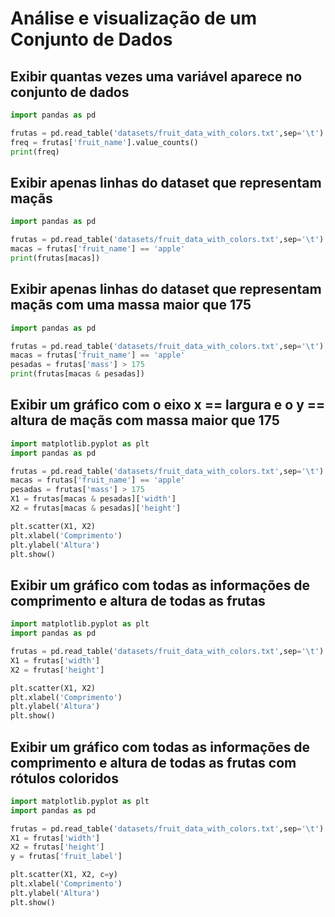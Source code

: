 # Análise e visualização de um Conjunto de Dados

## Exibir quantas vezes uma variável aparece no conjunto de dados

~~~python
import pandas as pd

frutas = pd.read_table('datasets/fruit_data_with_colors.txt',sep='\t')
freq = frutas['fruit_name'].value_counts()
print(freq)
~~~

## Exibir apenas linhas do dataset que representam maçãs

~~~python
import pandas as pd

frutas = pd.read_table('datasets/fruit_data_with_colors.txt',sep='\t')
macas = frutas['fruit_name'] == 'apple'
print(frutas[macas])
~~~

## Exibir apenas linhas do dataset que representam maçãs com uma massa maior que 175

~~~python
import pandas as pd

frutas = pd.read_table('datasets/fruit_data_with_colors.txt',sep='\t')
macas = frutas['fruit_name'] == 'apple'
pesadas = frutas['mass'] > 175
print(frutas[macas & pesadas])
~~~

## Exibir um gráfico com o eixo x == largura e o y == altura de maçãs com massa maior que 175

~~~python
import matplotlib.pyplot as plt
import pandas as pd

frutas = pd.read_table('datasets/fruit_data_with_colors.txt',sep='\t')
macas = frutas['fruit_name'] == 'apple'
pesadas = frutas['mass'] > 175
X1 = frutas[macas & pesadas]['width']
X2 = frutas[macas & pesadas]['height']

plt.scatter(X1, X2)
plt.xlabel('Comprimento')
plt.ylabel('Altura')
plt.show()
~~~

## Exibir um gráfico com todas as informações de comprimento e altura de todas as frutas

~~~python
import matplotlib.pyplot as plt
import pandas as pd

frutas = pd.read_table('datasets/fruit_data_with_colors.txt',sep='\t')
X1 = frutas['width']
X2 = frutas['height']

plt.scatter(X1, X2)
plt.xlabel('Comprimento')
plt.ylabel('Altura')
plt.show()
~~~

## Exibir um gráfico com todas as informações de comprimento e altura de todas as frutas com rótulos coloridos

~~~python
import matplotlib.pyplot as plt
import pandas as pd

frutas = pd.read_table('datasets/fruit_data_with_colors.txt',sep='\t')
X1 = frutas['width']
X2 = frutas['height']
y = frutas['fruit_label']

plt.scatter(X1, X2, c=y)
plt.xlabel('Comprimento')
plt.ylabel('Altura')
plt.show()
~~~